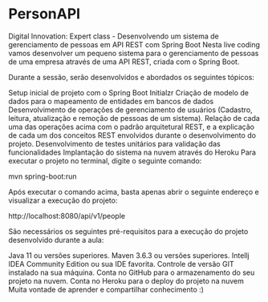 # PersonAPI

Digital Innovation: Expert class - Desenvolvendo um sistema de gerenciamento de pessoas em API REST com Spring Boot Nesta live coding vamos desenvolver um pequeno sistema para o gerenciamento de pessoas de uma empresa através de uma API REST, criada com o Spring Boot.

Durante a sessão, serão desenvolvidos e abordados os seguintes tópicos:

Setup inicial de projeto com o Spring Boot Initialzr Criação de modelo de dados para o mapeamento de entidades em bancos de dados Desenvolvimento de operações de gerenciamento de usuários (Cadastro, leitura, atualização e remoção de pessoas de um sistema). Relação de cada uma das operações acima com o padrão arquitetural REST, e a explicação de cada um dos conceitos REST envolvidos durante o desenvolvimento do projeto. Desenvolvimento de testes unitários para validação das funcionalidades Implantação do sistema na nuvem através do Heroku Para executar o projeto no terminal, digite o seguinte comando:

mvn spring-boot:run

Após executar o comando acima, basta apenas abrir o seguinte endereço e visualizar a execução do projeto:

http://localhost:8080/api/v1/people

São necessários os seguintes pré-requisitos para a execução do projeto desenvolvido durante a aula:

Java 11 ou versões superiores. Maven 3.6.3 ou versões superiores. Intellj IDEA Community Edition ou sua IDE favorita. Controle de versão GIT instalado na sua máquina. Conta no GitHub para o armazenamento do seu projeto na nuvem. Conta no Heroku para o deploy do projeto na nuvem Muita vontade de aprender e compartilhar conhecimento :)
